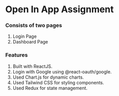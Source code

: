 # Open In App Assignment

### Consists of two pages

1. Login Page
2. Dashboard Page

### Features

1. Built with ReactJS.
2. Login with Google using @react-oauth/google.
3. Used Chart.js for dynamic charts.
4. Used Tailwind CSS for styling components.
5. Used Redux for state management.
